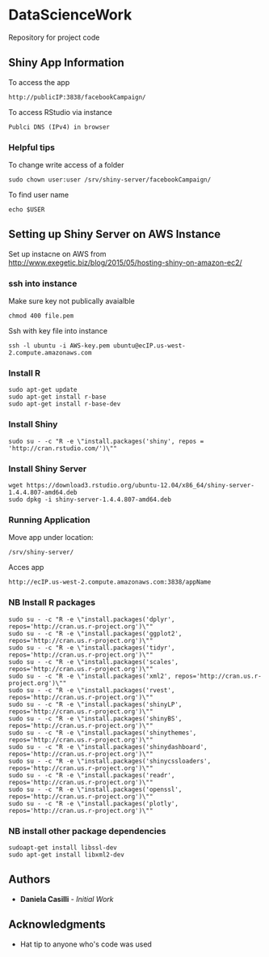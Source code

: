 # DataScienceWork

Repository for project code

## Shiny App Information

To access the app
```
http://publicIP:3838/facebookCampaign/
```
To access RStudio via instance
```
Publci DNS (IPv4) in browser
```

### Helpful tips
To change write access of a folder
```
sudo chown user:user /srv/shiny-server/facebookCampaign/
```
To find user name
```
echo $USER
```



## Setting up Shiny Server on AWS Instance

Set up instacne on AWS from http://www.exegetic.biz/blog/2015/05/hosting-shiny-on-amazon-ec2/

### ssh into instance
Make sure key not publically avaialble
```
chmod 400 file.pem
```
Ssh with key file into instance
```
ssh -l ubuntu -i AWS-key.pem ubuntu@ecIP.us-west-2.compute.amazonaws.com
```


### Install R
```
sudo apt-get update  
sudo apt-get install r-base  
sudo apt-get install r-base-dev
```


### Install Shiny
```
sudo su - -c "R -e \"install.packages('shiny', repos = 'http://cran.rstudio.com/')\""
```

### Install Shiny Server
```
wget https://download3.rstudio.org/ubuntu-12.04/x86_64/shiny-server-1.4.4.807-amd64.deb
sudo dpkg -i shiny-server-1.4.4.807-amd64.deb
```

### Running Application
Move app under location:
```
/srv/shiny-server/
```
Acces app
```
http://ecIP.us-west-2.compute.amazonaws.com:3838/appName
```



### NB Install R packages
```
sudo su - -c "R -e \"install.packages('dplyr', repos='http://cran.us.r-project.org')\""
sudo su - -c "R -e \"install.packages('ggplot2', repos='http://cran.us.r-project.org')\""
sudo su - -c "R -e \"install.packages('tidyr', repos='http://cran.us.r-project.org')\""
sudo su - -c "R -e \"install.packages('scales', repos='http://cran.us.r-project.org')\""
sudo su - -c "R -e \"install.packages('xml2', repos='http://cran.us.r-project.org')\""
sudo su - -c "R -e \"install.packages('rvest', repos='http://cran.us.r-project.org')\""
sudo su - -c "R -e \"install.packages('shinyLP', repos='http://cran.us.r-project.org')\""
sudo su - -c "R -e \"install.packages('shinyBS', repos='http://cran.us.r-project.org')\""
sudo su - -c "R -e \"install.packages('shinythemes', repos='http://cran.us.r-project.org')\""
sudo su - -c "R -e \"install.packages('shinydashboard', repos='http://cran.us.r-project.org')\""
sudo su - -c "R -e \"install.packages('shinycssloaders', repos='http://cran.us.r-project.org')\""
sudo su - -c "R -e \"install.packages('readr', repos='http://cran.us.r-project.org')\""
sudo su - -c "R -e \"install.packages('openssl', repos='http://cran.us.r-project.org')\""
sudo su - -c "R -e \"install.packages('plotly', repos='http://cran.us.r-project.org')\""
```

### NB install other package dependencies
```
sudoapt-get install libssl-dev
sudo apt-get install libxml2-dev
```


## Authors

* **Daniela Casilli** - *Initial Work*


## Acknowledgments
* Hat tip to anyone who's code was used
